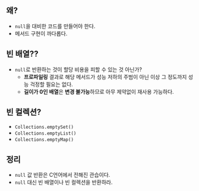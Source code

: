 ## 왜?

- `null`을 대비한 코드를 만들어야 한다.
- 메서드 구현이 까다롭다.

## 빈 배열??

- `null`로 반환하는 것이 할당 비용을 피할 수 있는 것 아닌가?
  - **프로파일링** 결과로 해당 메서드가 성능 저하의 주범이 아닌 이상 그 정도까지 성능 걱정할 필요는 없다.
  - **길이가 0인 배열**은 **변경 불가능**하므로 아무 제약없이 재사용 가능하다.

## 빈 컬렉션?

- `Collections.emptySet()`
- `Collections.emptyList()`
- `Collections.emptyMap()`

## 정리

- `null` 값 반환은 C언어에서 전해진 관습이다.
- `null` 대신 빈 배열이나 빈 컬렉션을 반환하라.